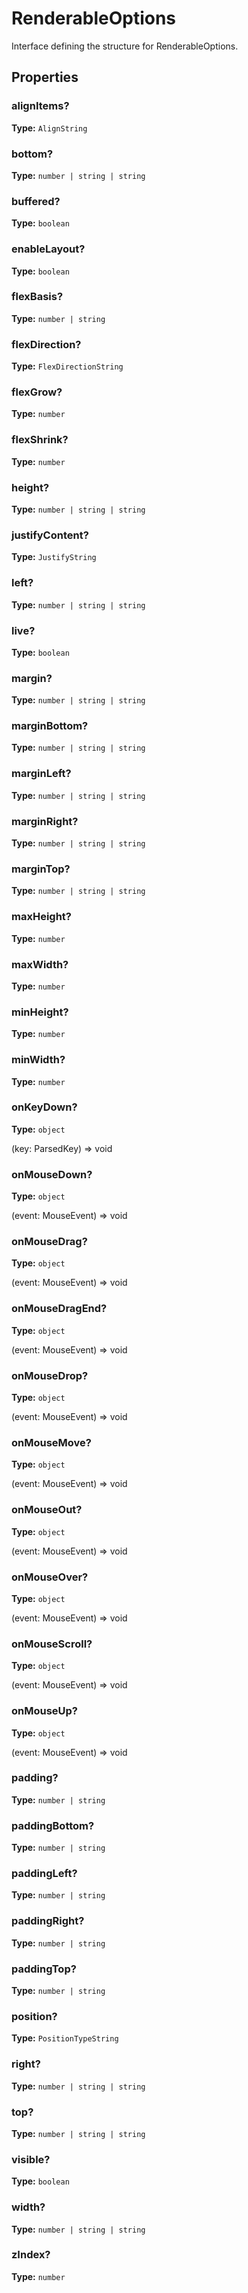 # RenderableOptions

Interface defining the structure for RenderableOptions.

## Properties

### alignItems?

**Type:** `AlignString`

### bottom?

**Type:** `number | string | string`

### buffered?

**Type:** `boolean`

### enableLayout?

**Type:** `boolean`

### flexBasis?

**Type:** `number | string`

### flexDirection?

**Type:** `FlexDirectionString`

### flexGrow?

**Type:** `number`

### flexShrink?

**Type:** `number`

### height?

**Type:** `number | string | string`

### justifyContent?

**Type:** `JustifyString`

### left?

**Type:** `number | string | string`

### live?

**Type:** `boolean`

### margin?

**Type:** `number | string | string`

### marginBottom?

**Type:** `number | string | string`

### marginLeft?

**Type:** `number | string | string`

### marginRight?

**Type:** `number | string | string`

### marginTop?

**Type:** `number | string | string`

### maxHeight?

**Type:** `number`

### maxWidth?

**Type:** `number`

### minHeight?

**Type:** `number`

### minWidth?

**Type:** `number`

### onKeyDown?

**Type:** `object`

(key: ParsedKey) => void

### onMouseDown?

**Type:** `object`

(event: MouseEvent) => void

### onMouseDrag?

**Type:** `object`

(event: MouseEvent) => void

### onMouseDragEnd?

**Type:** `object`

(event: MouseEvent) => void

### onMouseDrop?

**Type:** `object`

(event: MouseEvent) => void

### onMouseMove?

**Type:** `object`

(event: MouseEvent) => void

### onMouseOut?

**Type:** `object`

(event: MouseEvent) => void

### onMouseOver?

**Type:** `object`

(event: MouseEvent) => void

### onMouseScroll?

**Type:** `object`

(event: MouseEvent) => void

### onMouseUp?

**Type:** `object`

(event: MouseEvent) => void

### padding?

**Type:** `number | string`

### paddingBottom?

**Type:** `number | string`

### paddingLeft?

**Type:** `number | string`

### paddingRight?

**Type:** `number | string`

### paddingTop?

**Type:** `number | string`

### position?

**Type:** `PositionTypeString`

### right?

**Type:** `number | string | string`

### top?

**Type:** `number | string | string`

### visible?

**Type:** `boolean`

### width?

**Type:** `number | string | string`

### zIndex?

**Type:** `number`

